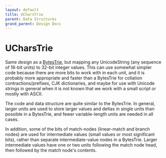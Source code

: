 ```yaml
---
layout: default
title: UCharsTrie
parent: Data Structures
grand_parent: Design Docs
---
```


# UCharsTrie

Same design as a [BytesTrie](bytestrie/index.md), but mapping any UnicodeString
(any sequence of 16-bit units) to 32-bit integer values. This can use somewhat
simpler code because there are more bits to work with in each unit, and it is
probably more appropriate and faster than a BytesTrie for collation
contractions/prefixes, CJK dictionaries, and maybe for use with Unicode strings
in general when it is not known that we work with a small script or mostly with
ASCII.

The code and data structure are quite similar to the BytesTrie. In general,
larger units are used to store larger values and deltas in single units than
possible in a BytesTrie, and fewer variable-length units are needed in all
cases.

In addition, some of the bits of match-nodes (linear-match and branch nodes) are
used for intermediate values (small values or most significant bits), rather
than separate intermediate-value nodes in a BytesTrie. Larger intermediate
values have one or two units following the match node head, then followed by the
match node's contents.

